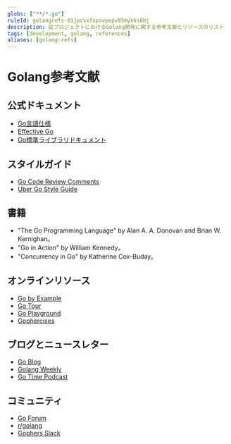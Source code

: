 ```yaml
---
globs: ["**/*.go"]
ruleId: golangrefs-01jpcvxfxpsvpepv85myk6s6bj
description: 掟プロジェクトにおけるGolang開発に関する参考文献とリソースのリスト
tags: [development, golang, references]
aliases: [golang-refs]
---
```



# Golang参考文献

## 公式ドキュメント

- [Go言語仕様](https://golang.org/ref/spec)
- [Effective Go](https://golang.org/doc/effective_go)
- [Go標準ライブラリドキュメント](https://golang.org/pkg/)

## スタイルガイド

- [Go Code Review Comments](https://github.com/golang/go/wiki/CodeReviewComments)
- [Uber Go Style Guide](https://github.com/uber-go/guide/blob/master/style.md)

## 書籍

- "The Go Programming Language" by Alan A. A. Donovan and Brian W. Kernighan。
- "Go in Action" by William Kennedy。
- "Concurrency in Go" by Katherine Cox-Buday。

## オンラインリソース

- [Go by Example](https://gobyexample.com/)
- [Go Tour](https://tour.golang.org/)
- [Go Playground](https://play.golang.org/)
- [Gophercises](https://gophercises.com/)

## ブログとニュースレター

- [Go Blog](https://blog.golang.org/)
- [Golang Weekly](https://golangweekly.com/)
- [Go Time Podcast](https://changelog.com/gotime)

## コミュニティ

- [Go Forum](https://forum.golangbridge.org/)
- [r/golang](https://www.reddit.com/r/golang/)
- [Gophers Slack](https://gophers.slack.com/)
